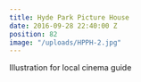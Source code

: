 ```yaml
---
title: Hyde Park Picture House
date: 2016-09-28 22:40:00 Z
position: 82
image: "/uploads/HPPH-2.jpg"
---
```


Illustration for local cinema guide